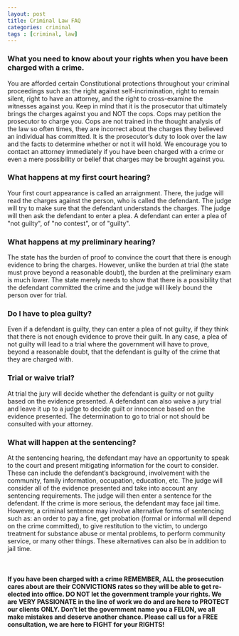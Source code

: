 ```yaml
---
layout: post
title: Criminal Law FAQ
categories:	criminal
tags : [criminal, law]
---
```


### What you need to know about your rights when you have been charged with a crime.

You are afforded certain Constitutional protections throughout your criminal proceedings such as: the right against self-incrimination, right to remain silent, right to have an attorney, and the right to cross-examine the witnesses against you. Keep in mind that it is the prosecutor that ultimately brings the charges against you and NOT the cops. Cops may petition the prosecutor to charge you. Cops are not trained in the thought analysis of the law so often times, they are incorrect about the charges they believed an individual has committed. It is the prosecutor’s duty to look over the law and the facts to determine whether or not it will hold. We encourage you to contact an attorney immediately if you have been charged with a crime or even a mere possibility or belief that charges may be brought against you.

### What happens at my first court hearing?

Your first court appearance is called an arraignment. There, the judge will read the charges against the person, who is called the defendant. The judge will try to make sure that the defendant understands the charges. The judge will then ask the defendant to enter a plea. A defendant can enter a plea of "not guilty", of "no contest", or of "guilty".

### What happens at my preliminary hearing?

The state has the burden of proof to convince the court that there is enough evidence to bring the charges. However, unlike the burden at trial (the state must prove beyond a reasonable doubt), the burden at the preliminary exam is much lower. The state merely needs to show that there is a possibility that the defendant committed the crime and the judge will likely bound the person over for trial.

### Do I have to plea guilty?

Even if a defendant is guilty, they can enter a plea of not guilty, if they think that there is not enough evidence to prove their guilt. In any case, a plea of not guilty will lead to a trial where the government will have to prove, beyond a reasonable doubt, that the defendant is guilty of the crime that they are charged with.

### Trial or waive trial?

At trial the jury will decide whether the defendant is guilty or not guilty based on the evidence presented. A defendant can also waive a jury trial and leave it up to a judge to decide guilt or innocence based on the evidence presented. The determination to go to trial or not should be consulted with your attorney.

### What will happen at the sentencing?

At the sentencing hearing, the defendant may have an opportunity to speak to the court and present mitigating information for the court to consider. These can include the defendant’s background, involvement with the community, family information, occupation, education, etc.
The judge will consider all of the evidence presented and take into account any sentencing requirements. The judge will then enter a sentence for the defendant. If the crime is more serious, the defendant may face jail time.  However, a criminal sentence may involve alternative forms of sentencing such as: an order to pay a fine, get probation (formal or informal will depend on the crime committed), to give restitution to the victim, to undergo treatment for substance abuse or mental problems, to perform community service, or many other things. These alternatives can also be in addition to jail time.

<br/>


#### If you have been charged with a crime REMEMBER, ALL the prosecution cares about are their CONVICTIONS rates so they will be able to get re-elected into office. DO NOT let the government trample your rights. We are VERY PASSIONATE in the line of work we do and are here to PROTECT our clients ONLY. Don’t let the government name you a FELON, we all make mistakes and deserve another chance. Please call us for a FREE consultation, we are here to FIGHT for your RIGHTS!
